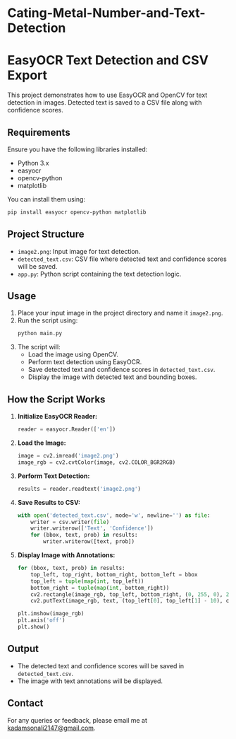 # Cating-Metal-Number-and-Text-Detection

# EasyOCR Text Detection and CSV Export

This project demonstrates how to use EasyOCR and OpenCV for text detection in images. Detected text is saved to a CSV file along with confidence scores.

## Requirements
Ensure you have the following libraries installed:

- Python 3.x
- easyocr
- opencv-python
- matplotlib

You can install them using:
```bash
pip install easyocr opencv-python matplotlib
```

## Project Structure
- `image2.png`: Input image for text detection.
- `detected_text.csv`: CSV file where detected text and confidence scores will be saved.
- `app.py`: Python script containing the text detection logic.

## Usage
1. Place your input image in the project directory and name it `image2.png`.
2. Run the script using:
   ```bash
   python main.py
   ```
3. The script will:
   - Load the image using OpenCV.
   - Perform text detection using EasyOCR.
   - Save detected text and confidence scores in `detected_text.csv`.
   - Display the image with detected text and bounding boxes.

## How the Script Works
1. **Initialize EasyOCR Reader:**
   ```python
   reader = easyocr.Reader(['en'])
   ```
2. **Load the Image:**
   ```python
   image = cv2.imread('image2.png')
   image_rgb = cv2.cvtColor(image, cv2.COLOR_BGR2RGB)
   ```
3. **Perform Text Detection:**
   ```python
   results = reader.readtext('image2.png')
   ```
4. **Save Results to CSV:**
   ```python
   with open('detected_text.csv', mode='w', newline='') as file:
       writer = csv.writer(file)
       writer.writerow(['Text', 'Confidence'])
       for (bbox, text, prob) in results:
           writer.writerow([text, prob])
   ```
5. **Display Image with Annotations:**
   ```python
   for (bbox, text, prob) in results:
       top_left, top_right, bottom_right, bottom_left = bbox
       top_left = tuple(map(int, top_left))
       bottom_right = tuple(map(int, bottom_right))
       cv2.rectangle(image_rgb, top_left, bottom_right, (0, 255, 0), 2)
       cv2.putText(image_rgb, text, (top_left[0], top_left[1] - 10), cv2.FONT_HERSHEY_SIMPLEX, 1.4, (0, 255, 0), 4)

   plt.imshow(image_rgb)
   plt.axis('off')
   plt.show()
   ```

## Output
- The detected text and confidence scores will be saved in `detected_text.csv`.
- The image with text annotations will be displayed.

## Contact
For any queries or feedback, please email me at kadamsonali2147@gmail.com.
